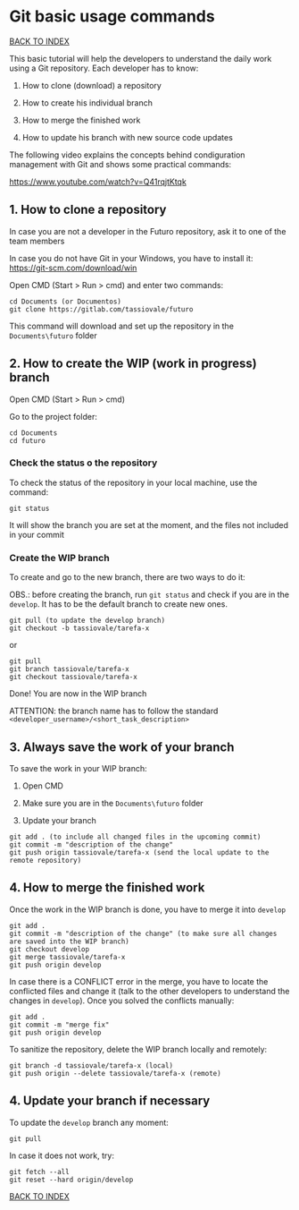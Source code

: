 # Git basic usage commands

[BACK TO INDEX](README.md)

This basic tutorial will help the developers to understand the daily work using a Git repository. Each developer has to know:

1. How to clone (download) a repository

2. How to create his individual branch

3. How to merge the finished work

4. How to update his branch with new source code updates

The following video explains the concepts behind condiguration management with Git and shows some practical commands:

https://www.youtube.com/watch?v=Q41rqjtKtqk

## 1. How to clone a repository

In case you are not a developer in the Futuro repository, ask it to one of the team members

In case you do not have Git in your Windows, you have to install it: https://git-scm.com/download/win

Open CMD (Start > Run > cmd) and enter two commands:

```
cd Documents (or Documentos)
git clone https://gitlab.com/tassiovale/futuro
```

This command will download and set up the repository in the `Documents\futuro` folder

## 2. How to create the WIP (work in progress) branch

Open CMD (Start > Run > cmd)

Go to the project folder:

```
cd Documents
cd futuro
```

### Check the status o the repository

To check the status of the repository in your local machine, use the command:

```
git status
```

It will show the branch you are set at the moment, and the files not included in your commit

### Create the WIP branch

To create and go to the new branch, there are two ways to do it:

OBS.: before creating the branch, run `git status` and check if you are in the `develop`. It has to be the default branch to create new ones.

```
git pull (to update the develop branch)
git checkout -b tassiovale/tarefa-x
```

or

```
git pull
git branch tassiovale/tarefa-x
git checkout tassiovale/tarefa-x
```

Done! You are now in the WIP branch

ATTENTION: the branch name has to follow the standard `<developer_username>/<short_task_description>`

## 3. Always save the work of your branch

To save the work in your WIP branch:

1. Open CMD

2. Make sure you are in the `Documents\futuro` folder

3. Update your branch

```
git add . (to include all changed files in the upcoming commit)
git commit -m "description of the change"
git push origin tassiovale/tarefa-x (send the local update to the remote repository)
```

## 4. How to merge the finished work

Once the work in the WIP branch is done, you have to merge it into `develop`

```
git add .
git commit -m "description of the change" (to make sure all changes are saved into the WIP branch)
git checkout develop
git merge tassiovale/tarefa-x
git push origin develop
```
In case there is a CONFLICT error in the merge, you have to locate the conflicted files and change it (talk to the other developers to understand the changes in `develop`). Once you solved the conflicts manually:

```
git add .
git commit -m "merge fix"
git push origin develop
```

To sanitize the repository, delete the WIP branch locally and remotely:

```
git branch -d tassiovale/tarefa-x (local)
git push origin --delete tassiovale/tarefa-x (remote)
```

## 4. Update your branch if necessary

To update the `develop` branch any moment:

```
git pull
```

In case it does not work, try:

```
git fetch --all
git reset --hard origin/develop
```


[BACK TO INDEX](README.md)